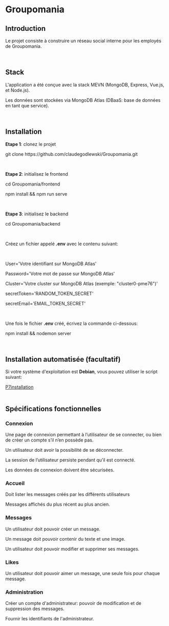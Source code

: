 <h1>Groupomania</h1>

<h2>Introduction</h2>

<p>Le projet consiste à construire un réseau social interne pour les employés de Groupomania.</p>

<br>

<h2>Stack</h2>

<p>L'application a été conçue avec la stack MEVN (MongoDB, Express, Vue.js, et Node.js).</p>
<p>Les données sont stockées via MongoDB Atlas (DBaaS: base de données en tant que service).</p>

<br>

<h2>Installation</h2>

<p><b>Etape 1</b>: clonez le projet</p>
<p>git clone https://github.com/claudegodlewski/Groupomania.git</p>

<br>

<p><b>Etape 2</b>: initialisez le frontend</p>
<p>cd Groupomania/frontend</p>
<p>npm install && npm run serve</p>

<br>

<p><b>Etape 3</b>: initialisez le backend</p>
<p>cd Groupomania/backend</p>

<br>

<p>Créez un fichier appelé <b>.env</b> avec le contenu suivant:</p>

<br>

<p>User='Votre identifiant sur MongoDB Atlas'</p>
<p>Password='Votre mot de passe sur MongoDB Atlas'</p>
<p>Cluster='Votre cluster sur MongoDB Atlas (exemple: "cluster0-pme76")'</p>
<p>secretToken='RANDOM_TOKEN_SECRET'</p>
<p>secretEmail='EMAIL_TOKEN_SECRET'<p>

<br>

<p>Une fois le fichier <b>.env</b> créé, écrivez la commande ci-dessous:</p>
<p>npm install && nodemon server</p>

<br>

<h2>Installation automatisée (facultatif)</h2>

<p>Si votre système d'exploitation est <b>Debian</b>, vous pouvez utiliser le script suivant</b>:</p>
<a href="https://github.com/claudegodlewski/Misc/blob/main/P7installation" target="_blank">P7installation</a>

<br>
<br>

<h2>Spécifications fonctionnelles</h2>

<h3>Connexion</h3>

<p>Une page de connexion permettant à l’utilisateur de se connecter, ou bien de créer un compte s’il n’en possède pas.</p>
<p>Un utilisateur doit avoir la possibilité de se déconnecter.</p>
<p>La session de l’utilisateur persiste pendant qu’il est connecté.</p>
<p>Les données de connexion doivent être sécurisées.</p>

<h3>Accueil</h3>

<p>Doit lister les messages créés par les différents utilisateurs</p>
<p>Messages affichés du plus récent au plus ancien.</p>

<h3>Messages</h3>

<p>Un utilisateur doit pouvoir créer un message.</p>
<p>Un message doit pouvoir contenir du texte et une image.</p>
<p>Un utilisateur doit pouvoir modifier et supprimer ses messages.</p>

<h3>Likes</h3>

<p>Un utilisateur doit pouvoir aimer un message, une seule fois pour chaque message.</p>

<h3>Administration</h3>

<p>Créer un compte d'administrateur: pouvoir de modification et de suppression des messages.</p>
<p>Fournir les identifiants de l'administrateur.</p>
